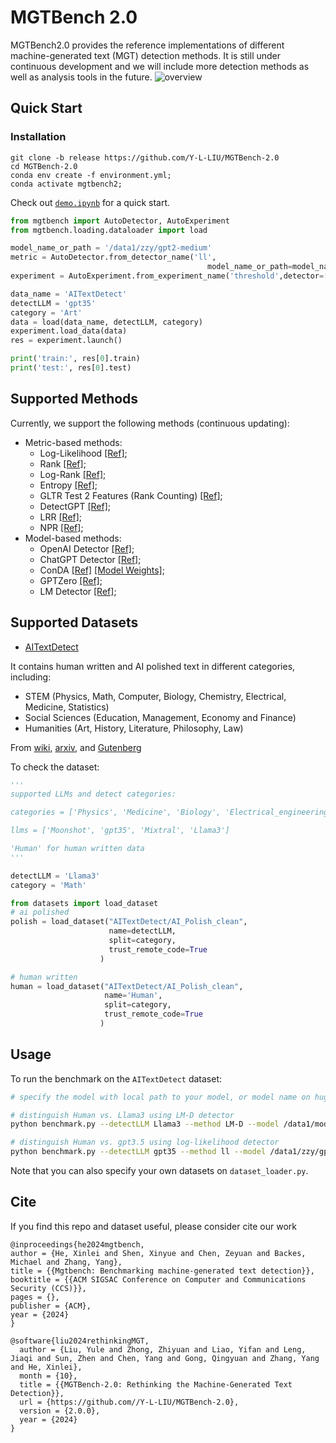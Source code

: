 # MGTBench 2.0

MGTBench2.0 provides the reference implementations of different machine-generated text (MGT) detection methods.
It is still under continuous development and we will include more detection methods as well as analysis tools in the future.
![overview](https://github.com/user-attachments/assets/d8a0d4f7-79ad-4425-a3ee-65b0132e591b)


## Quick Start

### Installation
```
git clone -b release https://github.com/Y-L-LIU/MGTBench-2.0
cd MGTBench-2.0
conda env create -f environment.yml;
conda activate mgtbench2;
```


Check out [`demo.ipynb`](demo.ipynb) for a quick start.
```python
from mgtbench import AutoDetector, AutoExperiment
from mgtbench.loading.dataloader import load

model_name_or_path = '/data1/zzy/gpt2-medium'
metric = AutoDetector.from_detector_name('ll', 
                                            model_name_or_path=model_name_or_path)
experiment = AutoExperiment.from_experiment_name('threshold',detector=[metric])

data_name = 'AITextDetect'
detectLLM = 'gpt35'
category = 'Art'
data = load(data_name, detectLLM, category)
experiment.load_data(data)
res = experiment.launch()

print('train:', res[0].train)
print('test:', res[0].test)
```


## Supported Methods
Currently, we support the following methods (continuous updating):
- Metric-based methods:
    - Log-Likelihood [[Ref]](https://arxiv.org/abs/1908.09203);
    - Rank [[Ref]](https://arxiv.org/abs/1906.04043);
    - Log-Rank [[Ref]](https://arxiv.org/abs/2301.11305);
    - Entropy [[Ref]](https://arxiv.org/abs/1906.04043);
    - GLTR Test 2 Features (Rank Counting) [[Ref]](https://arxiv.org/abs/1906.04043);
    - DetectGPT [[Ref]](https://arxiv.org/abs/2301.11305);
    - LRR [[Ref]](https://arxiv.org/abs/2306.05540);
    - NPR [[Ref]](https://arxiv.org/abs/2306.05540);
- Model-based methods:
    - OpenAI Detector [[Ref]](https://arxiv.org/abs/1908.09203);
    - ChatGPT Detector [[Ref]](https://arxiv.org/abs/2301.07597);
    - ConDA [[Ref]](https://arxiv.org/abs/2309.03992) [[Model Weights]](https://www.dropbox.com/s/sgwiucl1x7p7xsx/fair_wmt19_chatgpt_syn_rep_loss1.pt?dl=0);
    - GPTZero [[Ref]](https://gptzero.me/);
    - LM Detector [[Ref]](https://arxiv.org/abs/1911.00650);

## Supported Datasets

- [AITextDetect](https://huggingface.co/AITextDetect)

It contains human written and AI polished text in different categories, including:
- STEM (Physics, Math, Computer, Biology, Chemistry, Electrical, Medicine, Statistics)
- Social Sciences (Education, Management, Economy and Finance)
- Humanities (Art, History, Literature, Philosophy, Law)

From [wiki](https://en.wikipedia.org/wiki/Main_Page), [arxiv](https://arxiv.org/), and [Gutenberg](https://www.gutenberg.org/)



To check the dataset:
```python
'''
supported LLMs and detect categories:

categories = ['Physics', 'Medicine', 'Biology', 'Electrical_engineering', 'Computer_science', 'Literature', 'History', 'Education', 'Art', 'Law', 'Management', 'Philosophy', 'Economy', 'Math', 'Statistics', 'Chemistry']

llms = ['Moonshot', 'gpt35', 'Mixtral', 'Llama3']

'Human' for human written data
'''

detectLLM = 'Llama3'
category = 'Math'

from datasets import load_dataset
# ai polished
polish = load_dataset("AITextDetect/AI_Polish_clean",
                      name=detectLLM,
                      split=category,
                      trust_remote_code=True
                    )

# human written
human = load_dataset("AITextDetect/AI_Polish_clean",
                     name='Human',
                     split=category,
                     trust_remote_code=True
                    )
```

## Usage
To run the benchmark on the `AITextDetect` dataset: 
```bash
# specify the model with local path to your model, or model name on huggingface

# distinguish Human vs. Llama3 using LM-D detector
python benchmark.py --detectLLM Llama3 --method LM-D --model /data1/models/distilbert-base-uncased

# distinguish Human vs. gpt3.5 using log-likelihood detector
python benchmark.py --detectLLM gpt35 --method ll --model /data1/zzy/gpt2-medium
```
Note that you can also specify your own datasets on ``dataset_loader.py``.

## Cite
If you find this repo and dataset useful, please consider cite our work
```
@inproceedings{he2024mgtbench,
author = {He, Xinlei and Shen, Xinyue and Chen, Zeyuan and Backes, Michael and Zhang, Yang},
title = {{Mgtbench: Benchmarking machine-generated text detection}},
booktitle = {{ACM SIGSAC Conference on Computer and Communications Security (CCS)}},
pages = {},
publisher = {ACM},
year = {2024}
}

@software{liu2024rethinkingMGT,
  author = {Liu, Yule and Zhong, Zhiyuan and Liao, Yifan and Leng, Jiaqi and Sun, Zhen and Chen, Yang and Gong, Qingyuan and Zhang, Yang and He, Xinlei},
  month = {10},
  title = {{MGTBench-2.0: Rethinking the Machine-Generated Text Detection}},
  url = {https://github.com//Y-L-LIU/MGTBench-2.0},
  version = {2.0.0},
  year = {2024}
}
```

